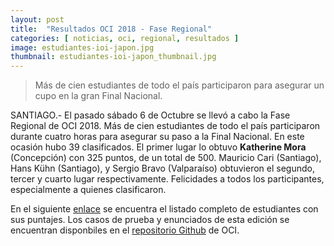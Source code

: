 ```yaml
---
layout: post
title:  "Resultados OCI 2018 - Fase Regional"
categories: [ noticias, oci, regional, resultados ]
image: estudiantes-ioi-japon.jpg
thumbnail: estudiantes-ioi-japon_thumbnail.jpg
---
```


> Más de cien estudiantes de todo el país participaron para asegurar un cupo en la gran Final Nacional.

SANTIAGO.- El pasado sábado 6 de Octubre se llevó a cabo la Fase Regional de OCI 2018. Más de cien estudiantes de todo el país participaron durante cuatro horas para asegurar su paso a la Final Nacional. En este ocasión hubo 39 clasificados. El primer lugar lo obtuvo **Katherine Mora** (Concepción) con 325 puntos, de un total de 500. Mauricio Cari (Santiago), Hans Kühn (Santiago), y Sergio Bravo (Valparaíso) obtuvieron el segundo, tercer y cuarto lugar respectivamente. Felicidades a todos los participantes, especialmente a quienes clasificaron.

En el siguiente [enlace](https://olimpiada-informatica.cl/resultados/2018/regional.pdf) se encuentra el listado completo de estudiantes con sus puntajes. Los casos de prueba y enunciados de esta edición se encuentran disponbiles en el [repositorio Github](https://github.com/OCIoficial/2018-10-Regional/releases/download/2018-10/2018-10-Regional.zip) de OCI.
